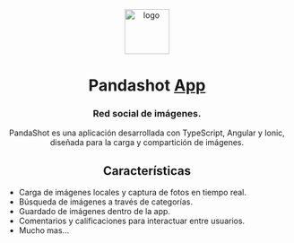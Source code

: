 <div align="center">
  
<img src="https://i.imgur.com/2wAjlkO.png" alt="logo" title="logo" width="80"/>

# Pandashot [App](#)

### Red social de imágenes.
PandaShot es una aplicación desarrollada con TypeScript, Angular y Ionic, diseñada para la carga y compartición de imágenes.

## Características

<div align="left">

* Carga de imágenes locales y captura de fotos en tiempo real.
* Búsqueda de imágenes a través de categorías.
* Guardado de imágenes dentro de la app.
* Comentarios y calificaciones para interactuar entre usuarios.
* Mucho mas...

</div>
</div>
